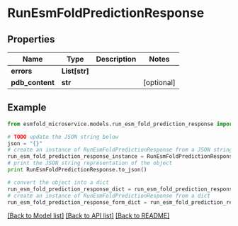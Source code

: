 # RunEsmFoldPredictionResponse


## Properties

Name | Type | Description | Notes
------------ | ------------- | ------------- | -------------
**errors** | **List[str]** |  | 
**pdb_content** | **str** |  | [optional] 

## Example

```python
from esmfold_microservice.models.run_esm_fold_prediction_response import RunEsmFoldPredictionResponse

# TODO update the JSON string below
json = "{}"
# create an instance of RunEsmFoldPredictionResponse from a JSON string
run_esm_fold_prediction_response_instance = RunEsmFoldPredictionResponse.from_json(json)
# print the JSON string representation of the object
print RunEsmFoldPredictionResponse.to_json()

# convert the object into a dict
run_esm_fold_prediction_response_dict = run_esm_fold_prediction_response_instance.to_dict()
# create an instance of RunEsmFoldPredictionResponse from a dict
run_esm_fold_prediction_response_form_dict = run_esm_fold_prediction_response.from_dict(run_esm_fold_prediction_response_dict)
```
[[Back to Model list]](../README.md#documentation-for-models) [[Back to API list]](../README.md#documentation-for-api-endpoints) [[Back to README]](../README.md)


